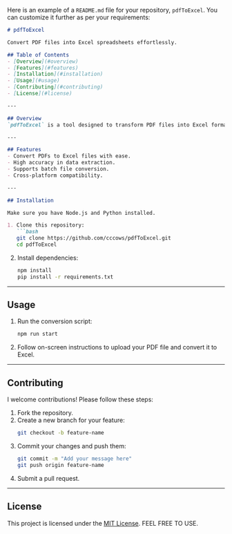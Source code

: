 Here is an example of a `README.md` file for your repository, `pdfToExcel`. You can customize it further as per your requirements:

```markdown
# pdfToExcel

Convert PDF files into Excel spreadsheets effortlessly.

## Table of Contents
- [Overview](#overview)
- [Features](#features)
- [Installation](#installation)
- [Usage](#usage)
- [Contributing](#contributing)
- [License](#license)

---

## Overview
`pdfToExcel` is a tool designed to transform PDF files into Excel format, simplifying data extraction and manipulation. With support for various formats and high accuracy, this tool is ideal for automating your data conversion tasks.

---

## Features
- Convert PDFs to Excel files with ease.
- High accuracy in data extraction.
- Supports batch file conversion.
- Cross-platform compatibility.

---

## Installation

Make sure you have Node.js and Python installed.

1. Clone this repository:
   ```bash
   git clone https://github.com/cccows/pdfToExcel.git
   cd pdfToExcel
   ```

2. Install dependencies:
   ```bash
   npm install
   pip install -r requirements.txt
   ```

---

## Usage

1. Run the conversion script:
   ```bash
   npm run start
   ```

2. Follow on-screen instructions to upload your PDF file and convert it to Excel.

---

## Contributing
I welcome contributions! Please follow these steps:

1. Fork the repository.
2. Create a new branch for your feature:
   ```bash
   git checkout -b feature-name
   ```
3. Commit your changes and push them:
   ```bash
   git commit -m "Add your message here"
   git push origin feature-name
   ```
4. Submit a pull request.

---

## License
This project is licensed under the [MIT License](LICENSE). FEEL FREE TO USE.
```
